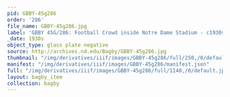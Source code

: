 ```yaml
---
pid: GBBY-45g286
order: '286'
file_name: GBBY-45g286.jpg
label: 'GBBY 45G/286: Football Crowd inside Notre Dame Stadium - c1930s'
_date: 1930s
object_type: glass plate negative
source: http://archives.nd.edu/Bagby/GBBY-45g286.jpg
thumbnail: "/img/derivatives/iiif/images/GBBY-45g286/full/250,/0/default.jpg"
manifest: "/img/derivatives/iiif/images/GBBY-45g286/manifest.json"
full: "/img/derivatives/iiif/images/GBBY-45g286/full/1140,/0/default.jpg"
layout: bagby_item
collection: bagby
---
```

